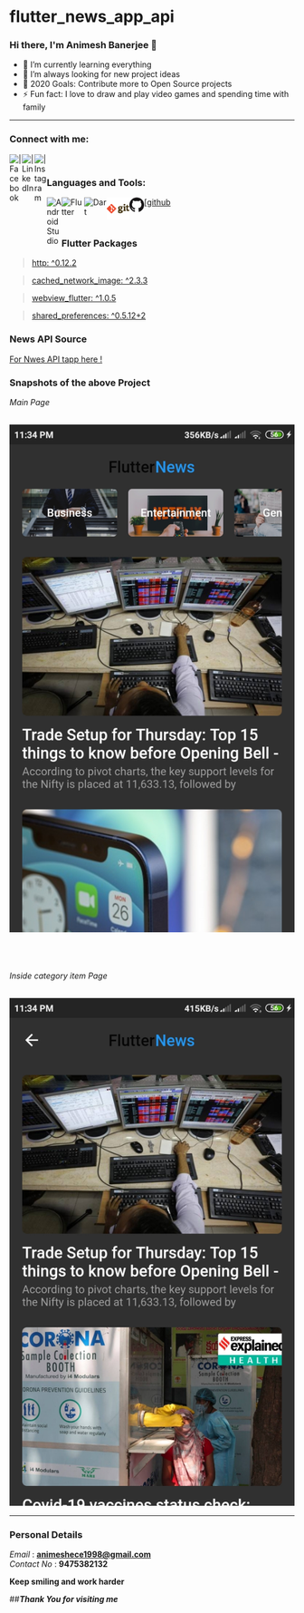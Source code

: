 # flutter_news_app_api

### Hi there, I'm Animesh Banerjee 👋


- 🌱 I’m currently learning everything
- 👯 I’m always looking for new project ideas
- 🥅 2020 Goals: Contribute more to Open Source projects
- ⚡ Fun fact: I love to draw and play video games and spending time with family

---

### Connect with me:

[<img align="left" alt=" | Facebook" width="22px" src="https://cdn.jsdelivr.net/npm/simple-icons@v3/icons/facebook.svg" />][facebook]
[<img align="left" alt=" | LinkedIn" width="22px" src="https://cdn.jsdelivr.net/npm/simple-icons@v3/icons/linkedin.svg" />][linkedin]
[<img align="left" alt=" | Instagram" width="22px" src="https://cdn.jsdelivr.net/npm/simple-icons@v3/icons/instagram.svg" />][instagram]

<br>


### Languages and Tools:

[<img align="left" alt="Android Studio" width="26px" src="https://www.kindpng.com/picc/m/25-255595_icon-android-studio-logo-hd-png-download.png" />][github]
[<img align="left" alt="Flutter" width="40px" src="https://flutterappdev.com/wp-content/uploads/2019/01/Screen-Shot-2019-01-25-at-12.54.42-PM-860x500.png" />[github]
[<img align="left" alt="Dart" width="40px" src="https://dwglogo.com/wp-content/uploads/2018/03/Dart_logo.png" />][github]
[<img align="left" alt="Git" width="40px" src="https://raw.githubusercontent.com/github/explore/80688e429a7d4ef2fca1e82350fe8e3517d3494d/topics/git/git.png" />][github]
[<img align="left" alt="GitHub" width="26px" src="https://raw.githubusercontent.com/github/explore/78df643247d429f6cc873026c0622819ad797942/topics/github/github.png" />][github]

<br>


### Flutter Packages

>[http: ^0.12.2](https://pub.dev/packages/http)

>[cached_network_image: ^2.3.3](https://pub.dev/packages/cached_network_image)

>[webview_flutter: ^1.0.5](https://pub.dev/packages/webview_flutter)

>[shared_preferences: ^0.5.12+2](https://pub.dev/packages/shared_preference)


### News API Source
[For Nwes API tapp here !](https://newsapi.org/)


### Snapshots of the above Project
_Main Page_
<br>
<br>

![Main Screen](snapshorts/mainPage.jpeg)
<br>
<br>
<br>
<br>

_Inside category item Page_
<br>
<br>

![Category](snapshorts/category.jpeg)

***
### Personal Details
_Email_ : **animeshece1998@gmail.com**
<br>
_Contact No_ : **9475382132**

**Keep smiling and work harder**

##_**Thank You for visiting me**_

[instagram]: https://www.instagram.com/animesh_rik_banerjee/?hl=en
[linkedin]: https://www.linkedin.com/in/animesh-banerjee-747012137/
[facebook]: https://www.facebook.com/animesh.banerjee.3979489
[github]: https://github.com/animeshrick/flutter_news_app_api


